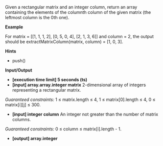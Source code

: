 Given a rectangular matrix and an integer column, return an array containing the elements of the columnth column of the given matrix (the leftmost column is the 0th one).

**Example**

For matrix = [[1, 1, 1, 2],
[0, 5, 0, 4],
[2, 1, 3, 6]]
and column = 2, the output should be
extractMatrixColumn(matrix, column) = [1, 0, 3].

**Hints**

- push()

**Input/Output**

- **[execution time limit] 5 seconds (ts)**
- **[input] array.array.integer matrix**
  2-dimensional array of integers representing a rectangular matrix.

_Guaranteed constraints:_
1 ≤ matrix.length ≤ 4,
1 ≤ matrix[0].length ≤ 4,
0 ≤ matrix[i][j] ≤ 300.

- **[input] integer column**
  An integer not greater than the number of matrix columns.

_Guaranteed constraints:_
0 ≤ column ≤ matrix[i].length - 1.

- **[output] array.integer**
